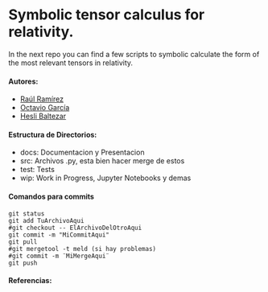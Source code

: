 # Symbolic tensor calculus for relativity.

In the next repo you can find a few scripts to symbolic calculate the form of the most relevant tensors in relativity.

#### Autores:
- [Raúl Ramírez](https://github.com/jatib "jatib")
- [Octavio García](https://github.com/octavio5545 "octavio")
- [Hesli Baltezar](https://github.com/Luigui9393 "esli")

#### Estructura de Directorios:
- docs: Documentacion y Presentacion
- src: Archivos .py, esta bien hacer merge de estos
- test: Tests
- wip: Work in Progress, Jupyter Notebooks y demas

#### Comandos para commits

```
git status
git add TuArchivoAqui
#git checkout -- ElArchivoDelOtroAqui
git commit -m "MiCommitAqui"
git pull
#git mergetool -t meld (si hay problemas)
#git commit -m ¨MiMergeAqui¨
git push
```

#### Referencias:
